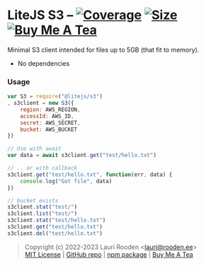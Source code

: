 
[1]: https://badgen.net/coveralls/c/github/litejs/s3
[2]: https://coveralls.io/r/litejs/s3
[3]: https://badgen.net/packagephobia/install/@litejs/s3
[4]: https://packagephobia.now.sh/result?p=@litejs/s3
[5]: https://badgen.net/badge/icon/Buy%20Me%20A%20Tea/orange?icon=kofi&label
[6]: https://www.buymeacoffee.com/lauriro


LiteJS S3 &ndash; [![Coverage][1]][2] [![Size][3]][4] [![Buy Me A Tea][5]][6]
=========

Minimal S3 client intended for files up to 5GB (that fit to memory).

 - No dependencies


### Usage


```javascript
var S3 = require("@litejs/s3")
, s3client = new S3({
	region: AWS_REGION,
	accessId: AWS_ID,
	secret: AWS_SECRET,
	bucket: AWS_BUCKET
})

// Use with await
var data = await s3client.get("test/hello.txt")

// .. or with callback
s3client.get("test/hello.txt", function(err, data) {
	console.log("Got file", data)
})

// bucket exists
s3client.stat("test/")
s3client.list("test/")
s3client.stat("test/hello.txt")
s3client.get("test/hello.txt")
s3client.del("test/hello.txt")
```


> Copyright (c) 2022-2023 Lauri Rooden &lt;lauri@rooden.ee&gt;  
[MIT License](https://litejs.com/MIT-LICENSE.txt) |
[GitHub repo](https://github.com/litejs/s3) |
[npm package](https://npmjs.org/package/@litejs/s3) |
[Buy Me A Tea][6]

